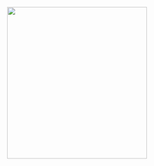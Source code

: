 <p align="center">
<img src="https://mhabibr02.github.io/Page-Web-Development/assets/img/portfolio/webdev-68.png" width="80%" height="30%">
</p>
